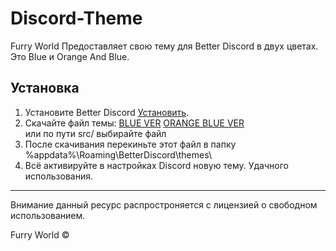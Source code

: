 # Discord-Theme

Furry World Предоставляет свою тему для Better Discord в двух цветах.<br>
Это Blue и Orange And Blue.

## Установка

1. Установите Better Discord [Установить](https://betterdiscord.app/).
3. Скачайте файл темы: 
[BLUE VER](https://raw.githubusercontent.com/Furry-World-Indy-Company/Discord-Theme/main/src/BLUE_Furry_World.theme.css) [ORANGE BLUE VER](https://raw.githubusercontent.com/Furry-World-Indy-Company/Discord-Theme/main/src/BLUE_ORANGE_Furry_World.theme.css)<br>
или по пути src/ выбирайте файл
4. После скачивания перекиньте этот файл в папку %appdata%\Roaming\BetterDiscord\themes\
5. Всё активируйте в настройках Discord новую тему. Удачного использования.

---

Внимание данный ресурс распростроняется с лицензией о свободном использованием.

Furry World ©
